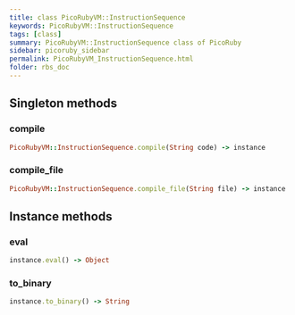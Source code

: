 ```yaml
---
title: class PicoRubyVM::InstructionSequence
keywords: PicoRubyVM::InstructionSequence
tags: [class]
summary: PicoRubyVM::InstructionSequence class of PicoRuby
sidebar: picoruby_sidebar
permalink: PicoRubyVM_InstructionSequence.html
folder: rbs_doc
---
```

## Singleton methods
### compile

```ruby
PicoRubyVM::InstructionSequence.compile(String code) -> instance
```
### compile_file

```ruby
PicoRubyVM::InstructionSequence.compile_file(String file) -> instance
```
## Instance methods
### eval

```ruby
instance.eval() -> Object
```
### to_binary

```ruby
instance.to_binary() -> String
```
